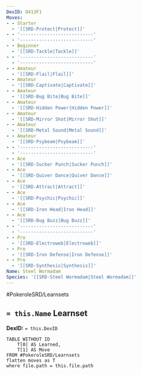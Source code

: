 ```yaml
---
DexID: 0413F1
Moves:
- - Starter
  - '[[SRD-Protect|Protect]]'
- - '---------------------------'
  - '---------------------------'
- - Beginner
  - '[[SRD-Tackle|Tackle]]'
- - '---------------------------'
  - '---------------------------'
- - Amateur
  - '[[SRD-Flail|Flail]]'
- - Amateur
  - '[[SRD-Captivate|Captivate]]'
- - Amateur
  - '[[SRD-Bug Bite|Bug Bite]]'
- - Amateur
  - '[[SRD-Hidden Power|Hidden Power]]'
- - Amateur
  - '[[SRD-Mirror Shot|Mirror Shot]]'
- - Amateur
  - '[[SRD-Metal Sound|Metal Sound]]'
- - Amateur
  - '[[SRD-Psybeam|Psybeam]]'
- - '---------------------------'
  - '---------------------------'
- - Ace
  - '[[SRD-Sucker Punch|Sucker Punch]]'
- - Ace
  - '[[SRD-Quiver Dance|Quiver Dance]]'
- - Ace
  - '[[SRD-Attract|Attract]]'
- - Ace
  - '[[SRD-Psychic|Psychic]]'
- - Ace
  - '[[SRD-Iron Head|Iron Head]]'
- - Ace
  - '[[SRD-Bug Buzz|Bug Buzz]]'
- - '---------------------------'
  - '---------------------------'
- - Pro
  - '[[SRD-Electroweb|Electroweb]]'
- - Pro
  - '[[SRD-Iron Defense|Iron Defense]]'
- - Pro
  - '[[SRD-Synthesis|Synthesis]]'
Name: Steel Wormadam
Species: '[[SRD-Steel Wormadam|Steel Wormadam]]'
---
```


#PokeroleSRD/Learnsets

## `= this.Name` Learnset

**DexID:** `= this.DexID`

```dataview
TABLE WITHOUT ID
    T[0] AS Learned,
    T[1] AS Move
FROM #PokeroleSRD/Learnsets
flatten moves as T
where file.path = this.file.path
```
